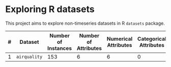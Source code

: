 # Exploring R datasets

This project aims to explore non-timeseries datasets in R `datasets` package.

| # | Dataset    | Number of Instances | Number of Attributes | Numerical Attributes | Categorical Attributes | Missing Data | Link    |
|---|------------|---------------------|----------------------|----------------------|------------------------|--------------|---------|
| 1 | `airquality` | 153 | 6 | 6| 0 | Yes | [airquality](https://github.com/mmhamdy/Exploring-R-datasets/tree/main/airquality)|
